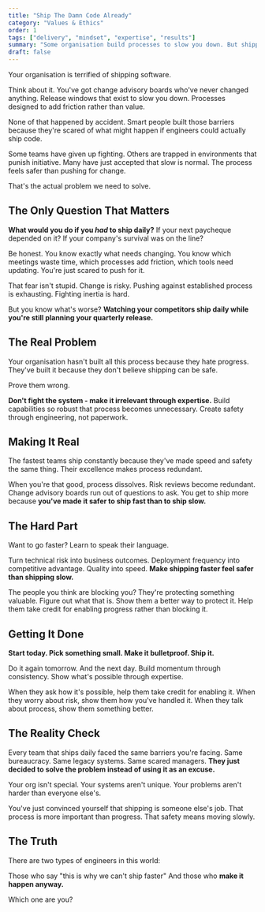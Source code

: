 ```yaml
---
title: "Ship The Damn Code Already"
category: "Values & Ethics"
order: 1
tags: ["delivery", "mindset", "expertise", "results"]
summary: "Some organisation build processes to slow you down. But shipping isn't about process - it's about having the courage to push through the fear and the expertise to do it properly."
draft: false
---
```


Your organisation is terrified of shipping software.

Think about it. You've got change advisory boards who've never changed anything. Release windows that exist to slow you down. Processes designed to add friction rather than value.

None of that happened by accident. Smart people built those barriers because they're scared of what might happen if engineers could actually ship code.

Some teams have given up fighting. Others are trapped in environments that punish initiative. Many have just accepted that slow is normal. The process feels safer than pushing for change.

That's the actual problem we need to solve.

## The Only Question That Matters

**What would you do if you *had* to ship daily?** If your next paycheque depended on it? If your company's survival was on the line?

Be honest. You know exactly what needs changing. You know which meetings waste time, which processes add friction, which tools need updating. You're just scared to push for it.

That fear isn't stupid. Change is risky. Pushing against established process is exhausting. Fighting inertia is hard.

But you know what's worse? **Watching your competitors ship daily while you're still planning your quarterly release.**

## The Real Problem

Your organisation hasn't built all this process because they hate progress. They've built it because they don't believe shipping can be safe.

Prove them wrong.

**Don't fight the system - make it irrelevant through expertise.** Build capabilities so robust that process becomes unnecessary. Create safety through engineering, not paperwork.

## Making It Real

The fastest teams ship constantly because they've made speed and safety the same thing. Their excellence makes process redundant.

When you're that good, process dissolves. Risk reviews become redundant. Change advisory boards run out of questions to ask. You get to ship more because **you've made it safer to ship fast than to ship slow.**

## The Hard Part

Want to go faster? Learn to speak their language.

Turn technical risk into business outcomes. Deployment frequency into competitive advantage. Quality into speed. **Make shipping faster feel safer than shipping slow.**

The people you think are blocking you? They're protecting something valuable. Figure out what that is. Show them a better way to protect it. Help them take credit for enabling progress rather than blocking it.

## Getting It Done

**Start today. Pick something small. Make it bulletproof. Ship it.**

Do it again tomorrow. And the next day. Build momentum through consistency. Show what's possible through expertise.

When they ask how it's possible, help them take credit for enabling it. When they worry about risk, show them how you've handled it. When they talk about process, show them something better.

## The Reality Check

Every team that ships daily faced the same barriers you're facing. Same bureaucracy. Same legacy systems. Same scared managers. **They just decided to solve the problem instead of using it as an excuse.**

Your org isn't special. Your systems aren't unique. Your problems aren't harder than everyone else's.

You've just convinced yourself that shipping is someone else's job. That process is more important than progress. That safety means moving slowly.

## The Truth

There are two types of engineers in this world:

Those who say "this is why we can't ship faster"
And those who **make it happen anyway.**

Which one are you?